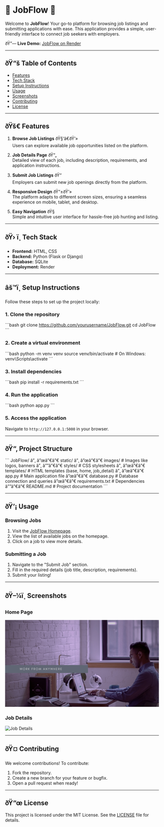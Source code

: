 
# 🌟 **JobFlow** 🌟

Welcome to **JobFlow**! Your go-to platform for browsing job listings and submitting applications with ease. This application provides a simple, user-friendly interface to connect job seekers with employers.

ðŸ”— **Live Demo:** [JobFlow on Render](https://jobflow-yj2o.onrender.com)

---

## ðŸ“š **Table of Contents**
- [Features](#features)
- [Tech Stack](#tech-stack)
- [Setup Instructions](#setup-instructions)
- [Usage](#usage)
- [Screenshots](#screenshots)
- [Contributing](#contributing)
- [License](#license)

---

## ðŸš€ **Features**

1. **Browse Job Listings** ðŸ§‘â€ðŸ’»  
   Users can explore available job opportunities listed on the platform.

2. **Job Details Page** ðŸ“„  
   Detailed view of each job, including description, requirements, and application instructions.

3. **Submit Job Listings** ðŸ“  
   Employers can submit new job openings directly from the platform.

4. **Responsive Design** ðŸ“±ðŸ’»  
   The platform adapts to different screen sizes, ensuring a seamless experience on mobile, tablet, and desktop.

5. **Easy Navigation** ðŸ§­  
   Simple and intuitive user interface for hassle-free job hunting and listing.

---

## ðŸ› ï¸ **Tech Stack**

- **Frontend:** HTML, CSS  
- **Backend:** Python (Flask or Django)  
- **Database:** SQLite  
- **Deployment:** Render

---

## âš™ï¸ **Setup Instructions**

Follow these steps to set up the project locally:

### 1. **Clone the repository**
\`\`\`bash
git clone https://github.com/yourusername/JobFlow.git
cd JobFlow
\`\`\`

### 2. **Create a virtual environment**
\`\`\`bash
python -m venv venv
source venv/bin/activate  # On Windows: venv\Scripts\activate
\`\`\`

### 3. **Install dependencies**
\`\`\`bash
pip install -r requirements.txt
\`\`\`

### 4. **Run the application**
\`\`\`bash
python app.py
\`\`\`

### 5. **Access the application**  
Navigate to `http://127.0.0.1:5000` in your browser.

---

## ðŸ“‚ **Project Structure**

\`\`\`
JobFlow/
â”‚
â”œâ”€â”€ static/
â”‚   â”œâ”€â”€ images/             # Images like logos, banners
â”‚   â””â”€â”€ styles/             # CSS stylesheets
â”‚
â”œâ”€â”€ templates/              # HTML templates (base, home, job_detail)
â”‚
â”œâ”€â”€ app.py                  # Main application file
â”œâ”€â”€ database.py             # Database connection and queries
â”œâ”€â”€ requirements.txt        # Dependencies
â””â”€â”€ README.md               # Project documentation
\`\`\`

---

## ðŸ’¡ **Usage**

### Browsing Jobs
1. Visit the [JobFlow Homepage](https://jobflow-yj2o.onrender.com).
2. View the list of available jobs on the homepage.
3. Click on a job to view more details.

### Submitting a Job
1. Navigate to the "Submit Job" section.
2. Fill in the required details (job title, description, requirements).
3. Submit your listing!

---

## ðŸ–¼ï¸ **Screenshots**

### Home Page
![Home Page](static/images/banner.png)

### Job Details
![Job Details](static/images/job_detail.png)

---

## ðŸ¤ **Contributing**

We welcome contributions! To contribute:
1. Fork the repository.
2. Create a new branch for your feature or bugfix.
3. Open a pull request when ready!

---

## ðŸ“œ **License**

This project is licensed under the MIT License. See the [LICENSE](LICENSE) file for details.